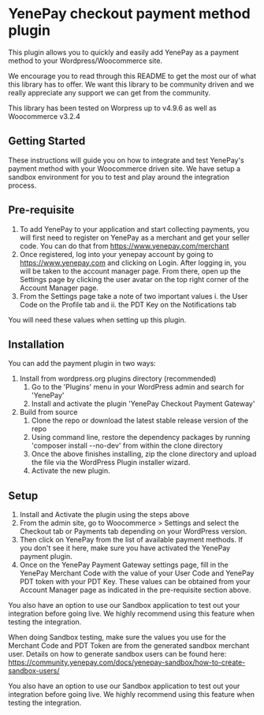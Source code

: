 # YenePay checkout payment method plugin

This plugin allows you to quickly and easily add YenePay as a payment method to your Wordpress/Woocommerce site.

We encourage you to read through this README to get the most our of what this library has to offer. We want this library to be community driven and we really appreciate any support we can get from the community.

This library has been tested on Worpress up to v4.9.6 as well as Woocommerce v3.2.4

## Getting Started

These instructions will guide you on how to integrate and test YenePay's payment method with your Woocommerce driven site. We have setup a sandbox environment for you to test and play around the integration process.

## Pre-requisite

1. To add YenePay to your application and start collecting payments, you will first need to register on YenePay as a merchant and get your seller code. You can do that from https://www.yenepay.com/merchant
2. Once registered, log into your yenepay account by going to https://www.yenepay.com and clicking on Login. After logging in, you will be taken to the account manager page. From there, open up the Settings page by clicking the user avatar on the top right corner of the Account Manager page.
3. From the Settings page take a note of two important values
    i. the User Code on the Profile tab and 
    ii. the PDT Key on the Notifications tab

You will need these values when setting up this plugin.

## Installation

You can add the payment plugin in two ways:
1. Install from wordpress.org plugins directory (recommended)
    1. Go to the \'Plugins\' menu in your WordPress admin and search for 'YenePay'
    2. Install and activate the plugin \'YenePay Checkout Payment Gateway\'
2. Build from source
    1. Clone the repo or download the latest stable release version of the repo
    2. Using command line, restore the dependency packages by running \'composer install --no-dev\' from within the clone directory
    3. Once the above finishes installing, zip the clone directory and upload the file via the WordPress Plugin installer wizard.
    4. Activate the new plugin.

## Setup

1. Install and Activate the plugin using the steps above
2. From the admin site, go to Woocommerce > Settings and select the Checkout tab or Payments tab depending on your WordPress version. 
3. Then click on YenePay from the list of available payment methods. If you don't see it here, make sure you have activated the YenePay payment plugin.
4. Once on the YenePay Payment Gateway settings page, fill in the YenePay Merchant Code with the value of your User Code and YenePay PDT token with your PDT Key. These values can be obtained from your Account Manager page as indicated in the pre-requisite section above.

You also have an option to use our Sandbox application to test out your integration before going live. We highly recommend using this feature when testing the integration. 

When doing Sandbox testing, make sure the values you use for the Merchant Code and PDT Token are from the generated sandbox merchant user. Details on how to generate sandbox users can be found here: https://community.yenepay.com/docs/yenepay-sandbox/how-to-create-sandbox-users/

You also have an option to use our Sandbox application to test out your integration before going live. We highly recommend using this feature when testing the integration.